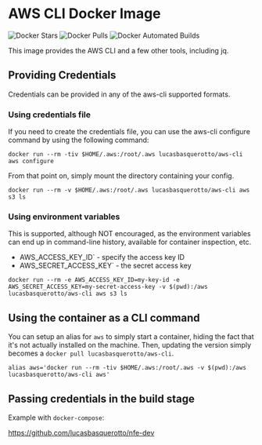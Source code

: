 # AWS CLI Docker Image

![Docker Stars](https://img.shields.io/docker/stars/lucasbasquerotto/aws-cli.svg)
![Docker Pulls](https://img.shields.io/docker/pulls/lucasbasquerotto/aws-cli.svg)
![Docker Automated Builds](http://img.shields.io/docker/automated/lucasbasquerotto/aws-cli.svg)


This image provides the AWS CLI and a few other tools, including jq.

## Providing Credentials

Credentials can be provided in any of the aws-cli supported formats.

### Using credentials file

If you need to create the credentials file, you can use the aws-cli configure command by using the following command:

```
docker run --rm -tiv $HOME/.aws:/root/.aws lucasbasquerotto/aws-cli aws configure
```

From that point on, simply mount the directory containing your config.

```
docker run --rm -v $HOME/.aws:/root/.aws lucasbasquerotto/aws-cli aws s3 ls
```

### Using environment variables

This is supported, although NOT encouraged, as the environment variables can end up in command-line history, available for container inspection, etc.

- AWS_ACCESS_KEY_ID` - specify the access key ID
- AWS_SECRET_ACCESS_KEY` - the secret access key

```
docker run --rm -e AWS_ACCESS_KEY_ID=my-key-id -e AWS_SECRET_ACCESS_KEY=my-secret-access-key -v $(pwd):/aws lucasbasquerotto/aws-cli aws s3 ls 
```

## Using the container as a CLI command

You can setup an alias for `aws` to simply start a container, hiding the fact that it's not actually installed on the machine. Then, updating the version simply becomes a `docker pull lucasbasquerotto/aws-cli`.

```
alias aws='docker run --rm -tiv $HOME/.aws:/root/.aws -v $(pwd):/aws lucasbasquerotto/aws-cli aws'
```


## Passing credentials in the build stage

Example with `docker-compose`:

https://github.com/lucasbasquerotto/nfe-dev